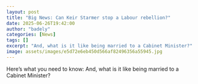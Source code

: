 ```yaml
---
layout: post
title: "Big News: Can Keir Starmer stop a Labour rebellion?"
date: 2025-06-26T19:42:00
author: "badely"
categories: [News]
tags: []
excerpt: "And, what is it like being married to a Cabinet Minister?"
image: assets/images/e5d72e6eb450d566af82496356a55945.jpg
---
```


Here’s what you need to know: And, what is it like being married to a Cabinet Minister?

